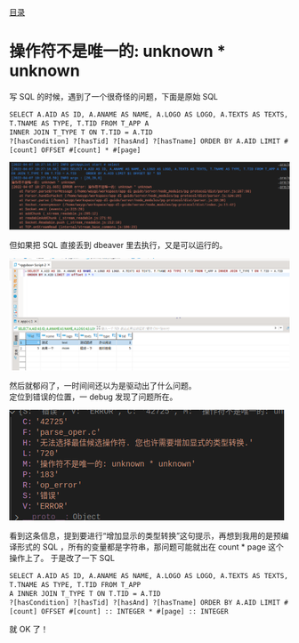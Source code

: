 [目录](./)
# 操作符不是唯一的: unknown * unknown

写 SQL 的时候，遇到了一个很奇怪的问题，下面是原始 SQL

```
SELECT A.AID AS ID, A.ANAME AS NAME, A.LOGO AS LOGO, A.TEXTS AS TEXTS, T.TNAME AS TYPE, T.TID FROM T_APP A
INNER JOIN T_TYPE T ON T.TID = A.TID
?[hasCondition] ?[hasTid] ?[hasAnd] ?[hasTname] ORDER BY A.AID LIMIT #[count] OFFSET #[count] * #[page]
```

![](./PG_ERR_42725.png)

但如果把 SQL 直接丢到 dbeaver 里去执行，又是可以运行的。

![](./pg_42725_OK.png)

然后就郁闷了，一时间间还以为是驱动出了什么问题。  
定位到错误的位置，一 debug 发现了问题所在。

![](./pg_42725_debug.png)

看到这条信息，提到要进行“增加显示的类型转换”这句提示，再想到我用的是预编译形式的 SQL ，所有的变量都是字符串，那问题可能就出在 count * page 这个操作上了。
于是改了一下 SQL
```
SELECT A.AID AS ID, A.ANAME AS NAME, A.LOGO AS LOGO, A.TEXTS AS TEXTS, T.TNAME AS TYPE, T.TID FROM T_APP
A INNER JOIN T_TYPE T ON T.TID = A.TID
?[hasCondition] ?[hasTid] ?[hasAnd] ?[hasTname] ORDER BY A.AID LIMIT #[count] OFFSET #[count] :: INTEGER * #[page] :: INTEGER 
```

就 OK 了！